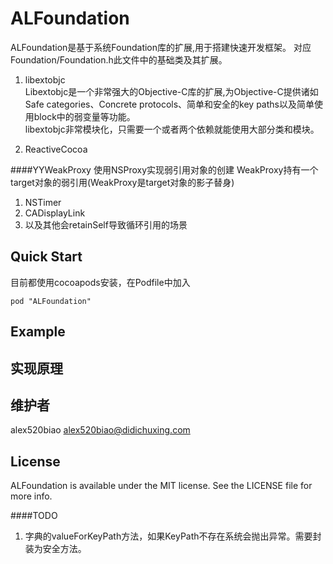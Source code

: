 # ALFoundation

ALFoundation是基于系统Foundation库的扩展,用于搭建快速开发框架。
对应Foundation/Foundation.h此文件中的基础类及其扩展。

1. libextobjc    
Libextobjc是一个非常强大的Objective-C库的扩展,为Objective-C提供诸如Safe categories、Concrete protocols、简单和安全的key paths以及简单使用block中的弱变量等功能。   
libextobjc非常模块化，只需要一个或者两个依赖就能使用大部分类和模块。

2. ReactiveCocoa 



####YYWeakProxy
使用NSProxy实现弱引用对象的创建
WeakProxy持有一个target对象的弱引用(WeakProxy是target对象的影子替身)

1. NSTimer
2. CADisplayLink
3. 以及其他会retainSelf导致循环引用的场景


## Quick Start

目前都使用cocoapods安装，在Podfile中加入

```
pod "ALFoundation" 
```

## Example


## 实现原理


## 维护者

alex520biao <alex520biao@didichuxing.com>

## License

ALFoundation is available under the MIT license. See the LICENSE file for more info.


####TODO
1. 字典的valueForKeyPath方法，如果KeyPath不存在系统会抛出异常。需要封装为安全方法。